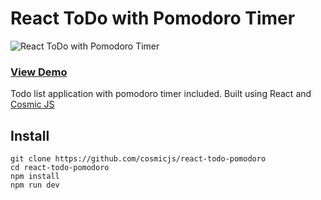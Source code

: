 # React ToDo with Pomodoro Timer
![React ToDo with Pomodoro Timer](https://cosmic-s3.imgix.net/093473c0-013f-11e8-b0b9-f73a7cf3003d-react-pomodoro.png?w=1200)
### [View Demo](https://cosmicjs.com/apps/react-todo-todo-pomodoro)
Todo list application with pomodoro timer included.  Built using React and [Cosmic JS](https://cosmicjs.com)

## Install
``` 
git clone https://github.com/cosmicjs/react-todo-pomodoro
cd react-todo-pomodoro
npm install
npm run dev
```
